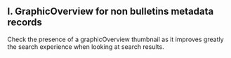 ## I.	GraphicOverview for non bulletins metadata records

Check the presence of a graphicOverview thumbnail as it improves greatly the search experience when looking at search results.
